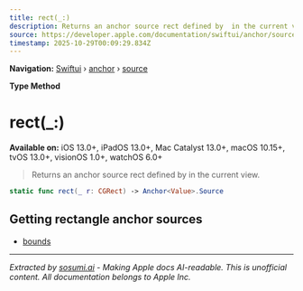 ```yaml
---
title: rect(_:)
description: Returns an anchor source rect defined by  in the current view.
source: https://developer.apple.com/documentation/swiftui/anchor/source/rect(_:)
timestamp: 2025-10-29T00:09:29.834Z
---
```


**Navigation:** [Swiftui](/documentation/swiftui) › [anchor](/documentation/swiftui/anchor) › [source](/documentation/swiftui/anchor/source)

**Type Method**

# rect(_:)

**Available on:** iOS 13.0+, iPadOS 13.0+, Mac Catalyst 13.0+, macOS 10.15+, tvOS 13.0+, visionOS 1.0+, watchOS 6.0+

> Returns an anchor source rect defined by  in the current view.

```swift
static func rect(_ r: CGRect) -> Anchor<Value>.Source
```

## Getting rectangle anchor sources

- [bounds](/documentation/swiftui/anchor/source/bounds)

---

*Extracted by [sosumi.ai](https://sosumi.ai) - Making Apple docs AI-readable.*
*This is unofficial content. All documentation belongs to Apple Inc.*
